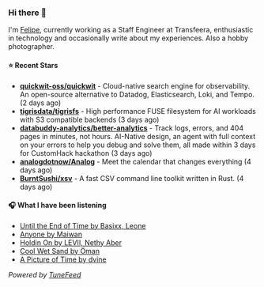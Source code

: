 ### Hi there 👋

I'm [Felipe](https://felipevm.com), currently working as a Staff Engineer at Transfeera, enthusiastic in technology and occasionally write about my experiences. Also a hobby photographer.

#### ⭐ Recent Stars
- **[quickwit-oss/quickwit](https://github.com/quickwit-oss/quickwit)** - Cloud-native search engine for observability. An open-source alternative to Datadog, Elasticsearch, Loki, and Tempo. (2 days ago)
- **[tigrisdata/tigrisfs](https://github.com/tigrisdata/tigrisfs)** - High performance FUSE filesystem for AI workloads with S3 compatible backends (3 days ago)
- **[databuddy-analytics/better-analytics](https://github.com/databuddy-analytics/better-analytics)** - Track logs, errors, and 404 pages in minutes, not hours. AI-Native design, an agent with full context on your errors to help you debug and solve them, all made within 3 days for CustomHack hackathon (3 days ago)
- **[analogdotnow/Analog](https://github.com/analogdotnow/Analog)** - Meet the calendar that changes everything (4 days ago)
- **[BurntSushi/xsv](https://github.com/BurntSushi/xsv)** - A fast CSV command line toolkit written in Rust. (4 days ago)

#### 🎧 What I have been listening
- [Until the End of Time by Basixx, Leone](https://open.spotify.com/track/5fUHpgrQ4PcbsrxDsAyX2z)
- [Anyone by Maiwan](https://open.spotify.com/track/2jdObkXiyca07k9r6UwqaL)
- [Holdin On by LEVII, Nethy Aber](https://open.spotify.com/track/2EiwYubhjXl2AeTZKB4Hmp)
- [Cool Wet Sand by Öman](https://open.spotify.com/track/21dsGRPmNPM6RuV0q9kgik)
- [A Picture of Time by dvine](https://open.spotify.com/track/0ds7Buz4Rnekgi9TU4F8uf)

_Powered by [TuneFeed](https://tunefeed.app?ref=github.com)_
